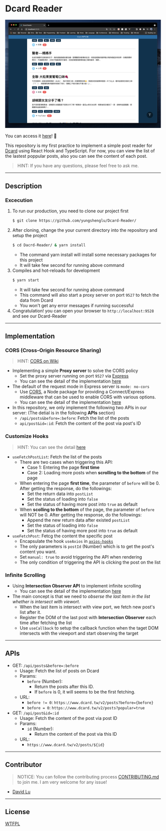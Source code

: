 # Dcard Reader

![](./assets/img/Demo.png)

You can access it [here](https://dcard-reader.herokuapp.com/)! :rocket:

This repository is my first practice to implement a simple post reader for [Dcard](https://www.dcard.tw) using React Hook and TypeScript. For now, you can view the list of the lastest poppular posts, also you can see the content of each post.

> HINT: If you have any questions, please feel free to ask me.

---

## Description

### Excecution

1. To run our production, you need to clone our project first
   ```bash
   $ git clone https://github.com/yungshenglu/Dcard-Reader/
   ```
2. After cloning, change the your current directory into the repository and setup the project
   ```bash
   $ cd Dacrd-Reader/ & yarn install
   ```
   - The command yarn install will install some necessary packages for this project
   - It will take few second for running above command
3. Compiles and hot-reloads for development
   ```bash
   $ yarn start
   ```
   - It will take few second for running above command
   - This command will also start a proxy server on port `9527` to fetch the data from Dcard
   - You won't get any error messages if running successful
4. Congratulation! you can open your browser to `http://localhost:9528` and see our Dcard-Reader

---

## Implementation

### CORS (Cross-Origin Resource Sharing)

> HINT: [CORS on Wiki](https://en.wikipedia.org/wiki/Cross-origin_resource_sharing)

- Implementing a simple **Proxy server** to solve the CORS policy
   - Set the proxy server running on port `9527` via [Express](https://expressjs.com/)
   - You can see the detail of the implementation [here](./app.js)
- The default of the request mode in Express server is `mode: no-cors`
   - Use [CORS](https://www.npmjs.com/package/cors), a Node package for providing a Connect/Express middleware that can be used to enable CORS with various options.
   - You can see the detail of the implementation [here](./app.js)
- In this repository, we only implement the following two APIs in our server: (The detial is in the following **APIs** section)
   - `/api/posts&before=:before`: Fetch the list of the posts
   - `api/post&id=:id`: Fetch the content of the post via post's ID

### Customize Hooks

> HINT: You can see the detail [here](./src/hooks)

- `useFetchPostList`: Fetch the list of the posts
   - There are two cases when triggering this API:
      - Case 1: Entering the page **first time**
      - Case 2: Loading more posts when **scrolling to the bottom** of the page
   - When entering the page **first time**, the parameter of `before` will be 0. After getting the response, do the followings:
      - Set the return data into `postList`
      - Set the status of loading into `false`
      - Set the status of having more post into `true` as default
   - When **scolling to the bottom** of the page, the parameter of `before` will NOT be 0. After getting the response, do the followings:
      - Append the new return data after existed `postList`
      - Set the status of loading into `false`
      - Set the status of having more post into `true` as default
- `useFetchPost`: Fetcg the content the specific post
   - Encapsulate the hook `useAxios` in [`axios-hooks`](https://www.npmjs.com/package/axios-hooks)
   - The only parameters is `postId` (Number) which is to get the post's content you want.
   - Set `manual: true` to avoid triggering the API when rendering
   - The only condition of triggering the API is clicking the post on the list

### Infinite Scrolling

- Using **Intersection Observer API** to implement infinite scrolling
   - You can see the detail of the implementation [here](./src/views/Home/Home.tsx)
- The main concept is that we need to *obserse the last item in the list whether is intersect with viewort*.
   - When the last item is intersect with view port, we fetch new post's list after it.
   - Register the DOM of the last post with **Intersection Observer** each time after fetching the list
   - Use `useCallback` to setup the callback function when the taget DOM intersects with the viewport and start observing the target

---
## APIs

- GET: `/api/posts&before=:before`
   - Usage: Fetch the list of posts on Dcard
   - Params:
      - `before` (Number):
         - Return the posts after this ID.
         - If `before` is 0, it will seems to be the first fetching.
   - URL:
      - `before != 0`: `https://www.dcard.tw/v2/posts?before={before}`
      - `before = 0`: `https://www.dcard.tw/v2/posts?popular=true`
- GET: `/api/post&id=:id`
   - Usage: Fetch the content of the post via post ID
   - Params:
      - `id` (Number):
         - Return the content of the post via this ID
   - URL:
      - `https://www.dcard.tw/v2/posts/${id}`

---

## Contributor

> NOTICE: You can follow the contributing process [CONTRIBUTING.md](CONTRIBUTING.md) to join me. I am very welcome for any issue!

- [David Lu](https://github.com/yungshenglu)

---

## License

[WTFPL](LICENSE)
